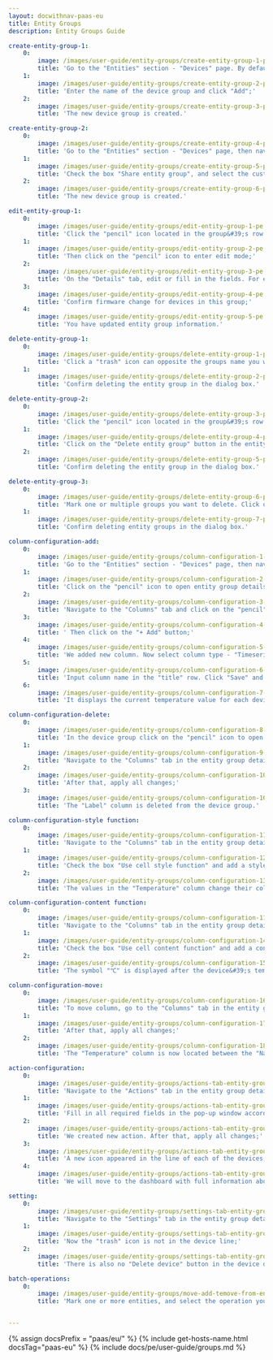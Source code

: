 ```yaml
---
layout: docwithnav-paas-eu
title: Entity Groups
description: Entity Groups Guide

create-entity-group-1:
    0:
        image: /images/user-guide/entity-groups/create-entity-group-1-pe.png
        title: 'Go to the "Entities" section - "Devices" page. By default, you navigate to the device group "All". Navigate to the "Groups" tab and click on the "plus" icon in the upper right corner;'
    1:
        image: /images/user-guide/entity-groups/create-entity-group-2-pe.png
        title: 'Enter the name of the device group and click "Add";'
    2:
        image: /images/user-guide/entity-groups/create-entity-group-3-pe.png
        title: 'The new device group is created.'

create-entity-group-2:
    0:
        image: /images/user-guide/entity-groups/create-entity-group-4-pe.png
        title: 'Go to the "Entities" section - "Devices" page, then navigate to the "Groups" tab and click on the "plus" icon in the upper right corner. Enter the name of entity group and then click on the "Next: Share entity group" button;'
    1:
        image: /images/user-guide/entity-groups/create-entity-group-5-pe.png
        title: 'Check the box "Share entity group", and select the customer we share entity group. Then select the user group and permission for it. Click "Add";'
    2:
        image: /images/user-guide/entity-groups/create-entity-group-6-pe.png
        title: 'The new device group is created.'

edit-entity-group-1:
    0:
        image: /images/user-guide/entity-groups/edit-entity-group-1-pe.png
        title: 'Click the "pencil" icon located in the group&#39;s row to open entity group details;'
    1:
        image: /images/user-guide/entity-groups/edit-entity-group-2-pe.png
        title: 'Then click on the "pencil" icon to enter edit mode;'
    2:
        image: /images/user-guide/entity-groups/edit-entity-group-3-pe.png
        title: 'On the "Details" tab, edit or fill in the fields. For example, change the group name and assign firmware. After that, save all changes;'
    3:
        image: /images/user-guide/entity-groups/edit-entity-group-4-pe.png
        title: 'Confirm firmware change for devices in this group;'
    4:
        image: /images/user-guide/entity-groups/edit-entity-group-5-pe.png
        title: 'You have updated entity group information.'

delete-entity-group-1:
    0:
        image: /images/user-guide/entity-groups/delete-entity-group-1-pe.png
        title: 'Click a "trash" icon can opposite the groups name you want to delete;'
    1:
        image: /images/user-guide/entity-groups/delete-entity-group-2-pe.png
        title: 'Confirm deleting the entity group in the dialog box.'

delete-entity-group-2:
    0:
        image: /images/user-guide/entity-groups/delete-entity-group-3-pe.png
        title: 'Click the "pencil" icon located in the group&#39;s row to open entity group details;'
    1:
        image: /images/user-guide/entity-groups/delete-entity-group-4-pe.png
        title: 'Click on the "Delete entity group" button in the entity group details;'
    2:
        image: /images/user-guide/entity-groups/delete-entity-group-5-pe.png
        title: 'Confirm deleting the entity group in the dialog box.'

delete-entity-group-3:
    0:
        image: /images/user-guide/entity-groups/delete-entity-group-6-pe.png
        title: 'Mark one or multiple groups you want to delete. Click on the trash bin icon in the top right corner;'
    1:
        image: /images/user-guide/entity-groups/delete-entity-group-7-pe.png
        title: 'Confirm deleting entity groups in the dialog box.'

column-configuration-add:
    0:
        image: /images/user-guide/entity-groups/column-configuration-1-pe.png
        title: 'Go to the "Entities" section - "Devices" page, then navigate to the "Groups" tab and click on the "Thermostats" device group to open it;'
    1:
        image: /images/user-guide/entity-groups/column-configuration-2-pe.png
        title: 'Click on the "pencil" icon to open entity group details;'
    2:
        image: /images/user-guide/entity-groups/column-configuration-3-pe.png
        title: 'Navigate to the "Columns" tab and click on the "pencil" icon to enter edit mode;'
    3:
        image: /images/user-guide/entity-groups/column-configuration-4-pe.png
        title: ' Then click on the "+ Add" button;'
    4:
        image: /images/user-guide/entity-groups/column-configuration-5-pe.png
        title: 'We added new column. Now select column type - "Timeseries", specify value - "temperature". Then click "pencil" icon located in the column&#39;s row to open edit column window;'
    5:
        image: /images/user-guide/entity-groups/column-configuration-6-pe.png
        title: 'Input column name in the "title" row. Click "Save" and then apply all changes. We added new column - "Temperature";'
    6:
        image: /images/user-guide/entity-groups/column-configuration-7-pe.png
        title: 'It displays the current temperature value for each device.'

column-configuration-delete:
    0:
        image: /images/user-guide/entity-groups/column-configuration-8-pe.png
        title: 'In the device group click on the "pencil" icon to open entity group details;'
    1:
        image: /images/user-guide/entity-groups/column-configuration-9-pe.png
        title: 'Navigate to the "Columns" tab in the entity group details and enter edit mode. Click the "remove" icon located in the "Label" column row to delete this column;'
    2:
        image: /images/user-guide/entity-groups/column-configuration-10-pe.png
        title: 'After that, apply all changes;'
    3:
        image: /images/user-guide/entity-groups/column-configuration-10-1-pe.png
        title: 'The "Label" column is deleted from the device group.'

column-configuration-style function:
    0:
        image: /images/user-guide/entity-groups/column-configuration-11-pe.png
        title: 'Navigate to the "Columns" tab in the entity group details and enter edit mode. Then click "pencil" icon located in the column&#39;s row to open edit column window;'
    1:
        image: /images/user-guide/entity-groups/column-configuration-12-pe.png
        title: 'Check the box "Use cell style function" and add a style function in the function window. Click "Save" and then apply all changes;'
    2:
        image: /images/user-guide/entity-groups/column-configuration-13-pe.png
        title: 'The values in the "Temperature" column change their color according to the set function.'

column-configuration-content function:
    0:
        image: /images/user-guide/entity-groups/column-configuration-11-pe.png
        title: 'Navigate to the "Columns" tab in the entity group details and enter edit mode. Then click on the "pencil" icon located in the column&#39;s row to open edit column window;'
    1:
        image: /images/user-guide/entity-groups/column-configuration-14-pe.png
        title: 'Check the box "Use cell content function" and add a content function in the function window. Click "Save" and then apply all changes;'
    2:
        image: /images/user-guide/entity-groups/column-configuration-15-pe.png
        title: 'The symbol "℃" is displayed after the device&#39;s temperature value.'

column-configuration-move:
    0:
        image: /images/user-guide/entity-groups/column-configuration-16-pe.png
        title: 'To move column, go to the "Columns" tab in the entity group details and enter edit mode. Press and hold the left mouse button on the "Drag" icon of the "Temperature" column and place it between the "Name" and "Device profile" columns;'
    1:
        image: /images/user-guide/entity-groups/column-configuration-17-pe.png
        title: 'After that, apply all changes;'
    2:
        image: /images/user-guide/entity-groups/column-configuration-18-pe.png
        title: 'The "Temperature" column is now located between the "Name" and "Device profile" columns.'

action-configuration:
    0:
        image: /images/user-guide/entity-groups/actions-tab-entity-group-1-pe.png
        title: 'Navigate to the "Actions" tab in the entity group details and enter edit mode. Then click on the "plus" icon to add new action;'
    1:
        image: /images/user-guide/entity-groups/actions-tab-entity-group-2-pe.png
        title: 'Fill in all required fields in the pop-up window according to your task. Click "Add";'
    2:
        image: /images/user-guide/entity-groups/actions-tab-entity-group-3-pe.png
        title: 'We created new action. After that, apply all changes;'
    3:
        image: /images/user-guide/entity-groups/actions-tab-entity-group-4-pe.png
        title: 'A new icon appeared in the line of each of the devices, which is responsible for the created action. Click it;'
    4:
        image: /images/user-guide/entity-groups/actions-tab-entity-group-5-pe.png
        title: 'We will move to the dashboard with full information about thermometers.'

setting:
    0:
        image: /images/user-guide/entity-groups/settings-tab-entity-group-1-pe.png
        title: 'Navigate to the "Settings" tab in the entity group details and enter edit mode. Check/uncheck with selected parameters. For example, uncheck "Enable entities delete". Then apply all changes;'
    1:
        image: /images/user-guide/entity-groups/settings-tab-entity-group-2-pe.png
        title: 'Now the "trash" icon is not in the device line;'
    2:
        image: /images/user-guide/entity-groups/settings-tab-entity-group-3-pe.png
        title: 'There is also no "Delete device" button in the device details.'

batch-operations:
    0:
        image: /images/user-guide/entity-groups/move-add-temove-from-entity-group.png
        title: 'Mark one or more entities, and select the operation you want to perform on the entity in the menu at the top of the window.'


---
```


{% assign docsPrefix = "paas/eu/" %}
{% include get-hosts-name.html docsTag="paas-eu" %}
{% include docs/pe/user-guide/groups.md %}
